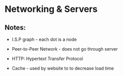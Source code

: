 # Networking & Servers

## Notes:

- I.S.P graph - each dot is a node

- Peer-to-Peer Network - does not go through server

- HTTP: Hypertext Transfer Protocol

- Cache - used by website to to decrease load time

